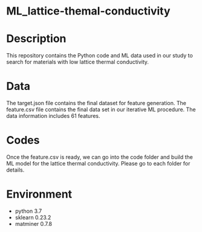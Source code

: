 # ML_lattice-themal-conductivity
# Description
This repository contains the Python code and ML data used in our study to search for materials with low lattice thermal conductivity.
# Data
The target.json file contains the final dataset for feature generation. The feature.csv file contains the final data set in our iterative ML procedure. The data information includes 61 features.
# Codes
Once the feature.csv is ready, we can go into the code folder and build the ML model for the lattice thermal conductivity. Please go to each folder for details.
# Environment
- python 3.7
- sklearn 0.23.2
- matminer 0.7.8
